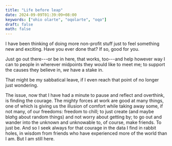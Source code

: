 ```yaml
---
title: "Life before leap"
date: 2024-09-09T01:39:09+08:00
keywords: ["ohio olarte", "oqolarte", "oqo"]
draft: false
math: false
---
```


I have been thinking of doing more non-profit stuff just to feel
something new and exciting. Have you ever done that? If so, good for
you.

Just go out there---or be in here, that works, too---and help
however way I can to people in wherever midpoints they would like to
meet me; to support the causes they believe in, *we*
have a stake in.

That might be my sabbatical leave, if I even reach that point of no
longer just wondering.

The issue, now that I have had a minute to pause and reflect and
overthink, is finding the courage. The mighty forces at work are good at
many things, one of which is giving us the illusion of comfort while
taking away some, if not many, of our freedoms: freedom to chill; to
just create (and maybe bl*ah*g about random things) and not worry about
getting by; to go out and wander into the unknown and unknowable to, of
course, make friends. To just be. And so I seek always for that courage
in the data I find in rabbit holes, in wisdom from friends who have
experienced more of the world than I am. But I am still here.

